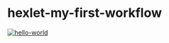 # hexlet-my-first-workflow
[![hello-world](https://github.com/JduMoment/hexlet-my-first-workflow-/actions/workflows/hello-world.yml/badge.svg)](https://github.com/JduMoment/hexlet-my-first-workflow-/actions/workflows/hello-world.yml)